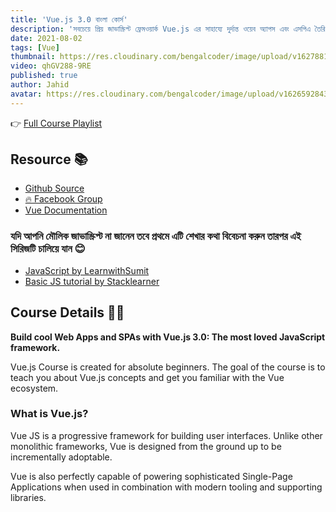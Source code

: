 ```yaml
---
title: 'Vue.js 3.0 বাংলা কোর্স'
description: 'সবচেয়ে প্রিয় জাভাস্ক্রিপ্ট ফ্রেমওয়ার্ক Vue.js এর সাহায্যে দুর্দান্ত ওয়েব অ্যাপস এবং এসপিএ তৈরি করুন'
date: 2021-08-02
tags: [Vue]
thumbnail: https://res.cloudinary.com/bengalcoder/image/upload/v1627881690/vuejs-3-bangla-course_nmijos.jpg
video: qhGV288-9RE
published: true
author: Jahid
avatar: https://res.cloudinary.com/bengalcoder/image/upload/v1626592843/jahid_bo0fiu.png
---
```


👉 [Full Course Playlist](https://www.youtube.com/playlist?list=PLAyYPhceiWs88SMpxMytAmYgx9VFo8Nbo)

## Resource 📚

- [Github Source](https://github.com/jahidanowar/vue3-course)
- [🔥 Facebook Group](https://www.facebook.com/groups/454989038771601)
- [Vue Documentation](https://v3.vuejs.org/guide/introduction.html)

### যদি আপনি মৌলিক জাভাস্ক্রিপ্ট না জানেন তবে প্রথমে এটি শেখার কথা বিবেচনা করুন তারপর এই সিরিজটি চালিয়ে যান 😊

- [JavaScript by LearnwithSumit](https://www.youtube.com/watch?v=rePN-VFo1Eo&list=PLHiZ4m8vCp9OkrURufHpGUUTBjJhO9Ghy)
- [Basic JS tutorial by Stacklearner](https://www.youtube.com/watch?v=qe9k1se3bSQ&list=PL_XxuZqN0xVAJTV_1ZXwB1XIiFkK0ddZA)

## Course Details 🧑‍💻

**Build cool Web Apps and SPAs with Vue.js 3.0: The most loved JavaScript framework.**

Vue.js Course is created for absolute beginners. The goal of the course is to teach you about Vue.js concepts and get you familiar with the Vue ecosystem.

### What is Vue.js?

Vue JS is a progressive framework for building user interfaces. Unlike other monolithic frameworks, Vue is designed from the ground up to be incrementally adoptable.

Vue is also perfectly capable of powering sophisticated Single-Page Applications when used in combination with modern tooling and supporting libraries.
